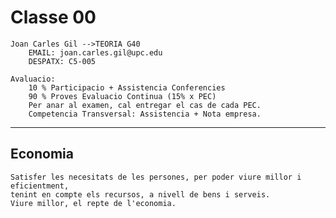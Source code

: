 # Classe 00

    Joan Carles Gil -->TEORIA G40
        EMAIL: joan.carles.gil@upc.edu
        DESPATX: C5-005

    Avaluacio:
        10 % Participacio + Assistencia Conferencies
        90 % Proves Evaluacio Continua (15% x PEC)
        Per anar al examen, cal entregar el cas de cada PEC.
        Competencia Transversal: Assistencia + Nota empresa.
---

## Economia
    Satisfer les necesitats de les persones, per poder viure millor i eficientment,
    tenint en compte els recursos, a nivell de bens i serveis.
    Viure millor, el repte de l'economia.
